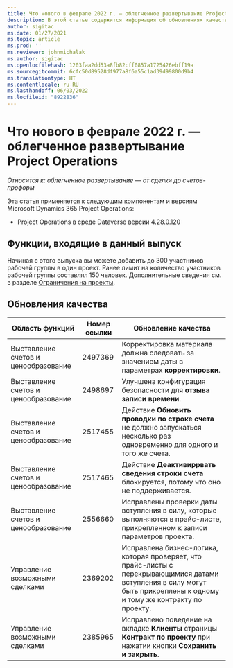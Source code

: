 ```yaml
---
title: Что нового в феврале 2022 г. — облегченное развертывание Project Operations
description: В этой статье содержится информация об обновлениях качества, доступных в выпуске облегченного развертывания Project Operations за февраль 2022 года.
author: sigitac
ms.date: 01/27/2021
ms.topic: article
ms.prod: ''
ms.reviewer: johnmichalak
ms.author: sigitac
ms.openlocfilehash: 1203faa2dd53a8fb82cff0857a1725426ebff19a
ms.sourcegitcommit: 6cfc50d89528df977a8f6a55c1ad39d99800d9b4
ms.translationtype: HT
ms.contentlocale: ru-RU
ms.lasthandoff: 06/03/2022
ms.locfileid: "8922836"
---
```

# <a name="whats-new-february-2022---project-operations-lite-deployment"></a>Что нового в феврале 2022 г. — облегченное развертывание Project Operations

_Относится к: облегченное развертывание — от сделки до счетов-проформ_

Эта статья применяется к следующим компонентам и версиям Microsoft Dynamics 365 Project Operations:

- Project Operations в среде Dataverse версии 4.28.0.120

## <a name="features-included-in-this-release"></a>Функции, входящие в данный выпуск

Начиная с этого выпуска вы можете добавить до 300 участников рабочей группы в один проект. Ранее лимит на количество участников рабочей группы составлял 150 человек. Дополнительные сведения см. в разделе [Ограничения на проекты](../../project-management/create-wbs.md#project-limitations).

## <a name="quality-updates"></a>Обновления качества

| Область функций | Номер ссылки | Обновление качества |
| --- | --- | --- |
| Выставление счетов и ценообразование | 2497369 | Корректировка материала должна следовать за значением даты в параметрах **корректировки**. |
| Выставление счетов и ценообразование | 2498697 | Улучшена конфигурация безопасности для **отзыва записи времени**. |
| Выставление счетов и ценообразование | 2517455 | Действие **Обновить проводки по строке счета** не должно запускаться несколько раз одновременно для одного и того же счета. |
| Выставление счетов и ценообразование | 2517465 | Действие **Деактивиррвать сведения строки счета** блокируется, потому что оно не поддерживается. |
| Выставление счетов и ценообразование | 2556660 | Исправлены проверки даты вступления в силу, которые выполняются в прайс-листе, прикрепленном к записи параметров проекта. |
|   Управление возможными сделками | 2369202 | Исправлена бизнес-логика, которая проверяет, что прайс-листы с перекрывающимися датами вступления в силу могут быть прикреплены к одному и тому же контракту по проекту. |
|   Управление возможными сделками | 2385965 | Исправлено поведение на вкладке **Клиенты** страницы **Контракт по проекту** при нажатии кнопки **Сохранить и закрыть**. |
